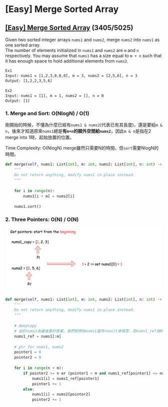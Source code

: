 # \[Easy\] Merge Sorted Array

## [\[Easy\] Merge Sorted Array](https://leetcode.com/problems/merge-sorted-array/)           \(3405/5025\)

Given two sorted integer arrays `nums1` and `nums2`, merge `nums2` into `nums1` as one sorted array.  
The number of elements initialized in `nums1` and `nums2` are `m` and `n` respectively. You may assume that `nums1` has a size equal to `m + n` such that it has enough space to hold additional elements from `nums2`.

```text
Ex1
Input: nums1 = [1,2,3,0,0,0], m = 3, nums2 = [2,5,6], n = 3
Output: [1,2,2,3,5,6]

Ex2
Input: nums1 = [1], m = 1, nums2 = [], n = 0
Output: [1]
```

### 1. Merge and Sort: O\(NlogN\) / O\(1\)

剛開始的時候，不懂為什麼已經有`nums1 & nums2`\(代表已有其長度\)，還是要給`m & n`，後來才知道原來`nums1`總是**有`m+n`的額外空間給`nums2`**，因此`m & n`是指在2 merge into 1時，起始放置的位置。

Time Complexity: O\(NlogN\) merge雖然只需要N的時間，但`sort`需要NlogN的時間。

```python
def merge(self, nums1: List[int], m: int, nums2: List[int], n: int) -> None:
    """
    Do not return anything, modify nums1 in-place instead.
    """

    for i in range(n):
        nums1[i + m] = nums2[i]

    nums1.sort()
```

### 2. Three Pointers: O\(N\) / O\(N\)

![](../../.gitbook/assets/image%20%2825%29.png)

```python
def merge(self, nums1: List[int], m: int, nums2: List[int], n: int) -> None:
    """
    Do not return anything, modify nums1 in-place instead.
    """

    # deepcopy
    # 由於nums1為最後要的答案，我們把原始nums1當作result來填答，而nums1_ref為Reference，不改它。
    nums1_ref = nums1[:m]

    # ptr for nums1, nums2
    pointer1 = 0
    pointer2 = 0

    for i in range(n + m):
        if pointer2 >= n or (pointer1 < m and nums1_ref[pointer1] <= nums2[pointer2]):
            nums1[i] = nums1_ref[pointer1]
            pointer1 += 1
        else:
            nums1[i] = nums2[pointer2]
            pointer2 += 1
```

